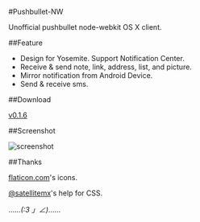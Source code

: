 #Pushbullet-NW

Unofficial pushbullet node-webkit OS X client.

##Feature

- Design for Yosemite. Support Notification Center.
- Receive & send note, link, address, list, and picture.
- Mirror notification from Android Device.
- Send & receive sms.

##Download

[v0.1.6](https://github.com/heruoxin/Pushbullet-NW/blob/release-download/Pushbullet-NW.app.zip?raw=true)

##Screenshot

![screenshot](https://www.1ittlecup.com/files/Pushbullet-NW/0.1.5/screenshot.png)

##Thanks

[flaticon.com](http://www.flaticon.com/)'s icons.

[@satellitemx](http://https://twitter.com/satellitemx)'s help for CSS.

……_(:3 」∠)_……

